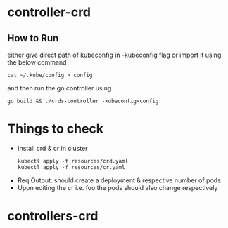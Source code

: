 # controller-crd

## How to Run

either give direct path of kubeconfig in -kubeconfig flag or import it using the below command

```
cat ~/.kube/config > config
```

and then run the go controller using

```
go build && ./crds-controller -kubeconfig=config
```

# Things to check
- install crd & cr in cluster
  ```
  kubectl apply -f resources/crd.yaml
  kubectl apply -f resources/cr.yaml
  ```
- Req Output: should create a deployment & respective number of pods
- Upon editing the cr i.e. foo the pods should also change respectively
# controllers-crd
